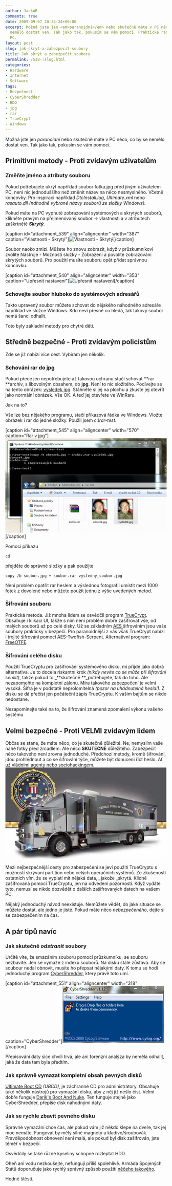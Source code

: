 ```yaml
---
author: JackuB
comments: true
date: 2009-09-07 20:34:24+00:00
excerpt: Možná jste jen <em>paranoidní</em> nebo skutečně máte v PC něco, co by se
  nemělo dostat ven. Tak jako tak, pokusím se vám pomoci. Praktické rady pro zabezpečení
  PC.
layout: post
slug: jak-skryt-a-zabezpecit-soubory
title: Jak skrýt a zabezpečit soubory
permalink: /538-:slug.html
categories:
- Hardware
- Internet
- Software
tags:
- Bezpečnost
- CyberShredder
- HDD
- jpg
- rar
- TrueCrypt
- Windows
---
```


Možná jste jen _paranoidní_ nebo skutečně máte v PC něco, co by se nemělo dostat ven. Tak jako tak, pokusím se vám pomoci.


## Primitivní metody - Proti zvídavým uživatelům




### Změňte jméno a atributy souboru


Pokud potřebujete ukrýt například soubor fotka.jpg před jiným uživatelem PC, není nic jednoduššího než změnit název na něco nesmyslného. Včetně koncovky. Pro inspiraci například _DtcInstall.log_, _Ultimate.xml_ nebo _rasauto.dll (náhodně vybrané názvy souborů ze složky Windows)._

Pokud máte na PC vypnuté zobrazování systémových a skrytých souborů, klikněte pravým na přejmenovaný soubor -> vlastnosti a v atributech zaškrtnětě _**Skrytý**._

[caption id="attachment_539" align="aligncenter" width="387" caption="Vlastnosti - Skrytý"]![Vlastnosti - Skrytý](/uploads/2009/09/atributy-skrytý.PNG)[/caption]

Soubor naoko zmizí. Můžete ho znovu zobrazit, když v průzkumníkovi zvolíte Nástroje - Možnosti složky - Zobrazení a povolíte zobrazování skrytých souborů. Pro použití musíte souboru opět přidat správnou koncovku.



[caption id="attachment_540" align="aligncenter" width="353" caption="Upřesnit nastavení"]![Upřesnit nastavení](/uploads/2009/09/upřesnit-nastavení.PNG)[/caption]


### Schovejte soubor hluboko do systémových adresářů


Takto upravený soubor můžete schovat do nějakého náhodného adresáře například ve složce Windows. Kdo neví přesně co hledá, tak takový soubor nemá šanci odhalit.

Toto byly základní metody pro chytré děti.


## Středně bezpečné - Proti zvídavým policistům


Zde se již nabízí více cest. Vybírám jen několik.


### Schování rar do jpg


Pokud přece jen nepotřebujete až takovou ochranu stačí schovat **rar **archiv, s libovolným obsahem, do **jpg**. Není to nic složitého. Podívejte se na tento obrázek: [vysledek.jpg](/uploads/2009/09/vysledek.jpg). Stáhněte si jej na plochu a zkuste jej otevřít jako normální obrázek. Vše OK. A teď jej otevřete ve WinRaru.

Jak na to?

Vše lze bez nějakého programu, stačí příkazová řádka ve Windows. Vložte obrázek i rar do jedné složky. Použil jsem _c:\rar-test_.

[caption id="attachment_545" align="aligncenter" width="570" caption="Rar v jpg"]![Rar v jpg](/uploads/2009/09/rar-v-jpg-570x333.PNG)[/caption]

Pomocí příkazu


    cd


přejděte do správné složky a pak použijte


    copy /b soubor.jpg + soubor.rar vysledny_soubor.jpg


Není problém opatřit rar heslem a výslednou fotografii umístit mezi 1000 fotek z dovolené nebo můžete použít jednu z výše uvedených metod.


### Šifrování souboru


Praktická metoda. Již mnoha lidem se osvědčil program [TrueCrypt](http://www.truecrypt.org/). Obsahuje i klikací UI, takže s ním není problém dobře zašifrovat vše, od malých souborů až po celé disky. Už se základním [AES ](http://cs.wikipedia.org/wiki/Advanced_Encryption_Standard)šifrováním jsou vaše soubory prakticky v bezpečí. Pro paranoidnější z vás však TrueCrypt nabízí i trojité šifrování pomocí AES-Twofish-Serpent. Alternativní program: [FreeOTFE](http://www.freeotfe.org/).


### Šifrování celého disku


Použití TrueCryptu pro zašifrování systémového disku, mi přijde jako dobrá alternativa. Je to docela riskantní krok _(nikdy nevíte co se může při šifrování semlít)_, takže pokud to _**skutečně **_potřebujete, tak do toho. Ale nezapomeňte na kompletní zálohu. Míra takového zabezpečení je velmi vysoká. Šifra je v podstatě neprolomitelná _(pozor na uhádnutelná hesla!)_. Z disku se dá přečíst jen počáteční zápis TrueCryptu. K vašim bajtům se nikdo nedostane.

Nezapomínejte také na to, že šifrování znamená zpomalení výkonu vašeho systému.


## Velmi bezpečné - Proti VELMI zvídavým lidem


Občas se stane, že máte něco, co je skutečně důležité. Ne, nemyslím vaše nahé fotky před zrcadlem. Ale něco **SKUTEČNĚ** důležitého. Zabezpečit něco takového není zrovna jednoduché. Předchozí metody, kromě šifrování, jdou prohlédnout a co se šifrování týče, můžete být donuceni říct heslo. Ať už vládními agenty nebo sociohackingem.![FBI Party Van](/uploads/2009/09/FBI-570x324.jpg)

Mezi nejbezpečnější cesty pro zabezpečení se jeví použití TrueCryptu s možností skrývaní partition nebo celých operačních systémů. Ze zkušeností ostatních vím, že se vyplatí mít nějaká data, _jakože _skrytá. Klidně zašifrovaná pomocí TrueCryptu, jen na odvedení pozornosti. Když vydáte tyto, nemusí se nikdo dozvědět o dalších zašifrovaných datech na vašem PC.

Nějaký jednoduchý návod neexistuje. Nemůžete vědět, do jaké situace se můžete dostat, ale jedno je jisté. Pokud máte něco _nebezpečeného_, dejte si se zabezpečením na čas.


## A pár tipů navíc




### Jak skutečně _odstranit_ soubory


Určitě víte, že smazáním souboru pomocí průzkumníku, se souboru nezbavíte. Jen se vymaže z indexu souborů. Na disku stále zůstává. Aby se soubour nedal obnovit, musíte ho přepsat nějakými daty. K tomu se hodí jednoduchý program [CyberShredder](http://www.cylog.org/utilities/cybershredder.jsp), který právě toto umí.

[caption id="attachment_551" align="aligncenter" width="318" caption="CyberShredder"]![CyberShredder](/uploads/2009/09/CyberShredder.PNG)[/caption]

Přepisování daty sice chvíli trvá, ale ani forenzní analýza by neměla odhalit, jaká že data tam byla předtím.


### Jak správně vymazat kompletní obsah pevných disků


[Ultimate Boot CD](http://www.ultimatebootcd.com/) _(UBCD)_, je záchranné CD pro administrátory. Obsahuje také několik nástrojů pro vymazání disku, aby z něj již nešlo číst. Velmi dobře funguje [Darik's Boot And Nuke](http://www.dban.org/). Ten funguje stejně jako CyberShredder, přepíše disk náhodnými daty.


### Jak se rychle zbavit pevného disku


Správné vymazání chce čas, ale pokud vám již někdo klepe na dveře, tak jej moc nemáte. Fungovat by měly silné magnety a kladivo/šroubovák. Pravděpodobnost obnovení není malá, ale pokud byl disk zašifrován, jste téměř v bezpečí.

Osvědčily se také různé kyseliny schopné rozleptat HDD.

Oheň ani vodu nezkoušejte, nefungují příliš spolehlivě. Armáda Spojených Států doporučuje jako rychlý správný způsob použití [něčeho takového](http://www.semshred.com/content56.html).

Hodně štěstí.
